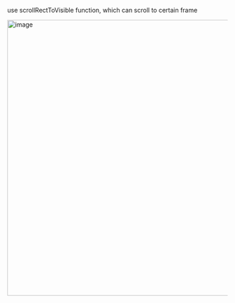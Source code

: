 use scrollRectToVisible function, which can scroll to certain frame

<img width="629" alt="image" src="https://user-images.githubusercontent.com/81428296/195009029-28c5d089-7497-4b04-ad51-5c9d3a2c423c.png">
